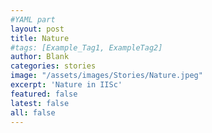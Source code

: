 ```yaml
---
#YAML part
layout: post
title: Nature
#tags: [Example_Tag1, ExampleTag2]
author: Blank
categories: stories
image: "/assets/images/Stories/Nature.jpeg"
excerpt: 'Nature in IISc'
featured: false
latest: false
all: false
---
```

